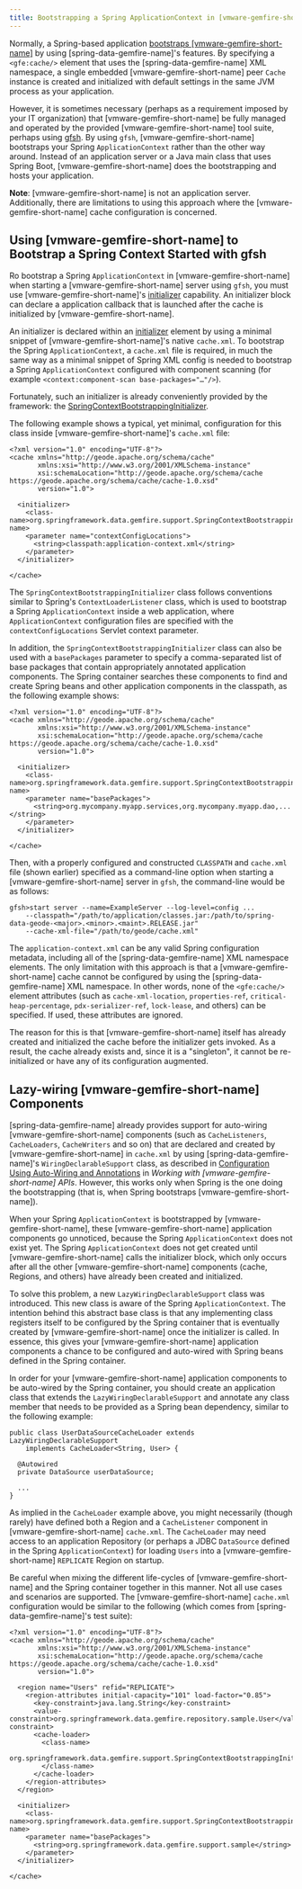 ```yaml
---
title: Bootstrapping a Spring ApplicationContext in [vmware-gemfire-short-name]
---
```


<!-- 
 Copyright (c) VMware, Inc. 2022. All rights reserved.
 Licensed to the Apache Software Foundation (ASF) under one or more contributor license
 agreements. See the NOTICE file distributed with this work for additional information regarding
 copyright ownership. The ASF licenses this file to You under the Apache License, Version 2.0 (the
 "License"); you may not use this file except in compliance with the License. You may obtain a
 copy of the License at
 
 http://www.apache.org/licenses/LICENSE-2.0
 
 Unless required by applicable law or agreed to in writing, software distributed under the License
 is distributed on an "AS IS" BASIS, WITHOUT WARRANTIES OR CONDITIONS OF ANY KIND, either express
 or implied. See the License for the specific language governing permissions and limitations under
 the License.
-->

<!--
Licensed to the Apache Software Foundation (ASF) under one or more
contributor license agreements.  See the NOTICE file distributed with
this work for additional information regarding copyright ownership.
The ASF licenses this file to You under the Apache License, Version 2.0
(the "License"); you may not use this file except in compliance with
the License.  You may obtain a copy of the License at

     http://www.apache.org/licenses/LICENSE-2.0

Unless required by applicable law or agreed to in writing, software
distributed under the License is distributed on an "AS IS" BASIS,
WITHOUT WARRANTIES OR CONDITIONS OF ANY KIND, either express or implied.
See the License for the specific language governing permissions and
limitations under the License.
-->

Normally, a Spring-based application [bootstraps
[vmware-gemfire-short-name]](bootstrap.html) by using [spring-data-gemfire-name]'s features. By
specifying a `<gfe:cache/>` element that uses the [spring-data-gemfire-name] XML
namespace, a single embedded [vmware-gemfire-short-name] peer `Cache` instance is
created and initialized with default settings in the same JVM process as
your application.

However, it is sometimes necessary (perhaps as a requirement imposed by
your IT organization) that [vmware-gemfire-short-name] be fully managed and
operated by the provided [vmware-gemfire-short-name] tool suite, perhaps using
[gfsh](https://docs.vmware.com/en/VMware-GemFire/9.15/gf/tools_modules-gfsh-chapter_overview.html). By
using `gfsh`, [vmware-gemfire-short-name] bootstraps your Spring
`ApplicationContext` rather than the other way around. Instead of an
application server or a Java main class that uses Spring Boot,
[vmware-gemfire-short-name] does the bootstrapping and hosts your application.

<p class="note"><strong>Note</strong>: [vmware-gemfire-short-name] is not an application server. Additionally, there are limitations to using this approach where the [vmware-gemfire-short-name] cache configuration is concerned.</p>

## <a id="using-gemfire-to-bootstrap"></a>Using [vmware-gemfire-short-name] to Bootstrap a Spring Context Started with gfsh

Ro bootstrap a Spring `ApplicationContext` in [vmware-gemfire-short-name]
when starting a [vmware-gemfire-short-name] server using `gfsh`, you must use
[vmware-gemfire-short-name]'s [initializer](https://docs.vmware.com/en/VMware-GemFire/9.15/gf/basic_config-the_cache-setting_cache_initializer.html) capability. An initializer block can declare a application callback that is launched after the cache is initialized by [vmware-gemfire-short-name].

An initializer is declared within an
[initializer](https://docs.vmware.com/en/VMware-GemFire/9.15/gf/reference-topics-cache_xml.html#initializer)
element by using a minimal snippet of [vmware-gemfire-short-name]'s native
`cache.xml`. To bootstrap the Spring `ApplicationContext`, a `cache.xml`
file is required, in much the same way as a minimal snippet of Spring
XML config is needed to bootstrap a Spring `ApplicationContext`
configured with component scanning (for example
`<context:component-scan base-packages="…​"/>`).

Fortunately, such an initializer is already conveniently provided by the
framework: the
[SpringContextBootstrappingInitializer](https://docs.spring.io/spring-data/geode/docs/current/api/org/springframework/data/gemfire/support/SpringContextBootstrappingInitializer.html).

The following example shows a typical, yet minimal, configuration for
this class inside [vmware-gemfire-short-name]'s `cache.xml` file:

```highlight
<?xml version="1.0" encoding="UTF-8"?>
<cache xmlns="http://geode.apache.org/schema/cache"
       xmlns:xsi="http://www.w3.org/2001/XMLSchema-instance"
       xsi:schemaLocation="http://geode.apache.org/schema/cache https://geode.apache.org/schema/cache/cache-1.0.xsd"
       version="1.0">

  <initializer>
    <class-name>org.springframework.data.gemfire.support.SpringContextBootstrappingInitializer</class-name>
    <parameter name="contextConfigLocations">
      <string>classpath:application-context.xml</string>
    </parameter>
  </initializer>

</cache>
```

The `SpringContextBootstrappingInitializer` class follows conventions
similar to Spring's `ContextLoaderListener` class, which is used to
bootstrap a Spring `ApplicationContext` inside a web application, where
`ApplicationContext` configuration files are specified with the
`contextConfigLocations` Servlet context parameter.

In addition, the `SpringContextBootstrappingInitializer` class can also
be used with a `basePackages` parameter to specify a comma-separated
list of base packages that contain appropriately annotated application
components. The Spring container searches these components to find and
create Spring beans and other application components in the classpath,
as the following example shows:

```highlight
<?xml version="1.0" encoding="UTF-8"?>
<cache xmlns="http://geode.apache.org/schema/cache"
       xmlns:xsi="http://www.w3.org/2001/XMLSchema-instance"
       xsi:schemaLocation="http://geode.apache.org/schema/cache https://geode.apache.org/schema/cache/cache-1.0.xsd"
       version="1.0">

  <initializer>
    <class-name>org.springframework.data.gemfire.support.SpringContextBootstrappingInitializer</class-name>
    <parameter name="basePackages">
      <string>org.mycompany.myapp.services,org.mycompany.myapp.dao,...</string>
    </parameter>
  </initializer>

</cache>
```

Then, with a properly configured and constructed `CLASSPATH` and
`cache.xml` file (shown earlier) specified as a command-line option when
starting a [vmware-gemfire-short-name] server in `gfsh`, the command-line would be
as follows:

```highlight
gfsh>start server --name=ExampleServer --log-level=config ...
    --classpath="/path/to/application/classes.jar:/path/to/spring-data-geode-<major>.<minor>.<maint>.RELEASE.jar"
    --cache-xml-file="/path/to/geode/cache.xml"
```

The `application-context.xml` can be any valid Spring configuration
metadata, including all of the [spring-data-gemfire-name] XML namespace elements. The
only limitation with this approach is that a [vmware-gemfire-short-name] cache
cannot be configured by using the [spring-data-gemfire-name] XML namespace. In other
words, none of the `<gfe:cache/>` element attributes (such as
`cache-xml-location`, `properties-ref`, `critical-heap-percentage`,
`pdx-serializer-ref`, `lock-lease`, and others) can be specified. If
used, these attributes are ignored.

The reason for this is that [vmware-gemfire-short-name] itself has already created
and initialized the cache before the initializer gets invoked. As a
result, the cache already exists and, since it is a "singleton", it
cannot be re-initialized or have any of its configuration augmented.

## <a id="lazy-wiring-gemfire-components"></a>Lazy-wiring [vmware-gemfire-short-name] Components

[spring-data-gemfire-name] already provides support for auto-wiring [vmware-gemfire-short-name]
components (such as `CacheListeners`, `CacheLoaders`, `CacheWriters` and
so on) that are declared and created by [vmware-gemfire-short-name] in `cache.xml`
by using [spring-data-gemfire-name]'s `WiringDeclarableSupport` class, as described
in [Configuration Using Auto-Wiring and Annotations](data.html#configurations-using-auto-wiring-and-annotations) in _Working with [vmware-gemfire-short-name] APIs_. However, this works only when Spring is the one doing the bootstrapping
(that is, when Spring bootstraps [vmware-gemfire-short-name]).

When your Spring `ApplicationContext` is bootstrapped by
[vmware-gemfire-short-name], these [vmware-gemfire-short-name] application components go
unnoticed, because the Spring `ApplicationContext` does not exist yet.
The Spring `ApplicationContext` does not get created until
[vmware-gemfire-short-name] calls the initializer block, which only occurs after
all the other [vmware-gemfire-short-name] components (cache, Regions, and others)
have already been created and initialized.

To solve this problem, a new `LazyWiringDeclarableSupport` class was
introduced. This new class is aware of the Spring `ApplicationContext`.
The intention behind this abstract base class is that any implementing
class registers itself to be configured by the Spring container that is
eventually created by [vmware-gemfire-short-name] once the initializer is called.
In essence, this gives your [vmware-gemfire-short-name] application components a
chance to be configured and auto-wired with Spring beans defined in the
Spring container.

In order for your [vmware-gemfire-short-name] application components to be
auto-wired by the Spring container, you should create an application
class that extends the `LazyWiringDeclarableSupport` and annotate any
class member that needs to be provided as a Spring bean dependency,
similar to the following example:

```highlight
public class UserDataSourceCacheLoader extends LazyWiringDeclarableSupport
    implements CacheLoader<String, User> {

  @Autowired
  private DataSource userDataSource;

  ...
}
```

As implied in the `CacheLoader` example above, you might necessarily
(though rarely) have defined both a Region and a `CacheListener`
component in [vmware-gemfire-short-name] `cache.xml`. The `CacheLoader` may need
access to an application Repository (or perhaps a JDBC `DataSource`
defined in the Spring `ApplicationContext`) for loading `Users` into a
[vmware-gemfire-short-name] `REPLICATE` Region on startup.

Be careful when mixing the different life-cycles of [vmware-gemfire-short-name]
and the Spring container together in this manner. Not all use cases and
scenarios are supported. The [vmware-gemfire-short-name] `cache.xml` configuration
would be similar to the following (which comes from [spring-data-gemfire-name]'s test
suite):

```highlight
<?xml version="1.0" encoding="UTF-8"?>
<cache xmlns="http://geode.apache.org/schema/cache"
       xmlns:xsi="http://www.w3.org/2001/XMLSchema-instance"
       xsi:schemaLocation="http://geode.apache.org/schema/cache https://geode.apache.org/schema/cache/cache-1.0.xsd"
       version="1.0">

  <region name="Users" refid="REPLICATE">
    <region-attributes initial-capacity="101" load-factor="0.85">
      <key-constraint>java.lang.String</key-constraint>
      <value-constraint>org.springframework.data.gemfire.repository.sample.User</value-constraint>
      <cache-loader>
        <class-name>
          org.springframework.data.gemfire.support.SpringContextBootstrappingInitializerIntegrationTests$UserDataStoreCacheLoader
        </class-name>
      </cache-loader>
    </region-attributes>
  </region>

  <initializer>
    <class-name>org.springframework.data.gemfire.support.SpringContextBootstrappingInitializer</class-name>
    <parameter name="basePackages">
      <string>org.springframework.data.gemfire.support.sample</string>
    </parameter>
  </initializer>

</cache>
```
